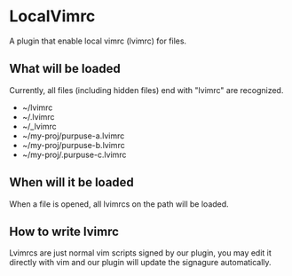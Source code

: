 LocalVimrc
=====

A plugin that enable local vimrc (lvimrc) for files.

## What will be loaded

Currently, all files (including hidden files) end with "lvimrc" are recognized.

* ~/lvimrc
* ~/.lvimrc
* ~/\_lvimrc
* ~/my-proj/purpuse-a.lvimrc
* ~/my-proj/purpuse-b.lvimrc
* ~/my-proj/.purpuse-c.lvimrc

## When will it be loaded

When a file is opened, all lvimrcs on the path will be loaded.

## How to write lvimrc

Lvimrcs are just normal vim scripts signed by our plugin,
you may edit it directly with vim and our plugin will update the signagure automatically.
